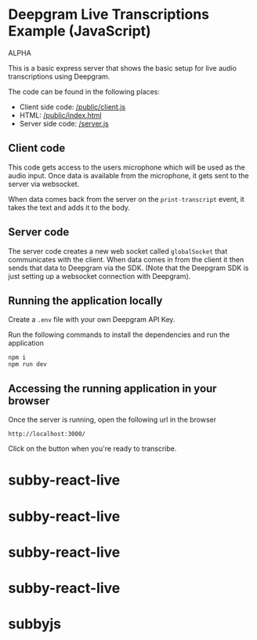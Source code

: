 # Deepgram Live Transcriptions Example (JavaScript)

ALPHA

This is a basic express server that shows the basic setup for live audio transcriptions using Deepgram.

The code can be found in the following places:

- Client side code: [/public/client.js](/public/client.js)
- HTML: [/public/index.html](/index.html)
- Server side code: [/server.js](/server.js)

## Client code

This code gets access to the users microphone which will be used as the audio input. Once data is available from the microphone, it gets sent to the server via websocket.

When data comes back from the server on the `print-transcript` event, it takes the text and adds it to the body.

## Server code

The server code creates a new web socket called `globalSocket` that communicates with the client. When data comes in from the client it then sends that data to Deepgram via the SDK. (Note that the Deepgram SDK is just setting up a websocket connection with Deepgram).

## Running the application locally

Create a `.env` file with your own Deepgram API Key.

Run the following commands to install the dependencies and run the application

```
npm i
npm run dev
```

## Accessing the running application in your browser

Once the server is running, open the following url in the browser

```
http://localhost:3000/
```

Click on the button when you're ready to transcribe.
# subby-react-live
# subby-react-live
# subby-react-live
# subby-react-live
# subbyjs
